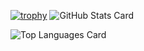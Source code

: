 [![trophy](https://github-profile-trophy.vercel.app/?username=kunihito)](https://github.com/ryo-ma/github-profile-trophy)
![GitHub Stats Card](https://github-readme-stats.vercel.app/api?username=kunihito&count_private=true&theme=monokai)
<!-- ![GitHub Extra Pins](https://github-readme-stats.vercel.app/api/pin/?username=kunihito&repo=AsyncBotCrawler) -->
![Top Languages Card](https://github-readme-stats.vercel.app/api/top-langs/?username=kunihito&count_private=true&theme=monokai)

<!--
**kunihito/kunihito** is a ✨ _special_ ✨ repository because its `README.md` (this file) appears on your GitHub profile.

Here are some ideas to get you started:

- 🔭 I’m currently working on ...
- 🌱 I’m currently learning ...
- 👯 I’m looking to collaborate on ...
- 🤔 I’m looking for help with ...
- 💬 Ask me about ...
- 📫 How to reach me: ...
- 😄 Pronouns: ...
- ⚡ Fun fact: ...
-->

